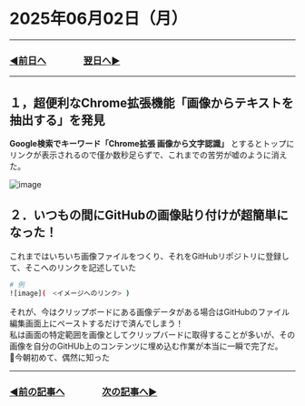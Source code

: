 # 2025年06月02日（月）

---

### [◀️前日へ](https://github.com/yuasys/chatty-journal/blob/main/2025/06/2025-06-01.md)&emsp;&emsp;&emsp;&emsp;[翌日へ▶️](https://github.com/yuasys/chatty-journal/blob/main/2025/06/2025-06-03.md)

---

## １，超便利なChrome拡張機能「画像からテキストを抽出する」を発見

**Google検索でキーワード「Chrome拡張 画像から文字認識」** とするとトップにリンクが表示されるので僅か数秒足らずで、これまでの苦労が嘘のように消えた。

![image](https://github.com/user-attachments/assets/a51d6e85-d51b-47db-927b-88200d27ebe8)

## ２．いつもの間にGitHubの画像貼り付けが超簡単になった！

これまではいちいち画像ファイルをつくり、それをGitHubリポジトリに登録して、そこへのリンクを記述していた

```bash
# 例
![image](　<イメージへのリンク> )
```

それが、今はクリップボードにある画像データがある場合はGitHubのファイル編集画面上にペーストするだけで済んでしまう！  
私は画面の特定範囲を画像としてクリップバードに取得することが多いが、その画像を自分のGitHUb上のコンテンツに埋め込む作業が本当に一瞬で完了だ。  
📌今朝初めて、偶然に知った

---

### [◀️前の記事へ](https://github.com/yuasys/chatty-journal/blob/main/2025/04/2025-04-12.md)&emsp;&emsp;&emsp;&emsp;[次の記事へ▶️](https://github.com/yuasys/chatty-journal/blob/main/2025/06/2025-06-03.md)
